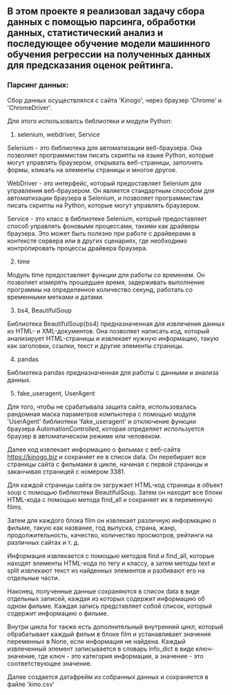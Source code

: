 ## В этом проекте я реализовал задачу сбора данных с помощью парсинга, обработки данных, статистический анализ и последующее обучение модели машинного обучения регрессии на полученных данных для предсказания оценок рейтинга.
### Парсинг данных:
Сбор данных осуществлялся с сайта 'Kinogo', через браузер 'Chrome' и 'ChromeDriver'.

Для этого использовалсь библиотеки и модули Python:

1. selenium, webdriver, Service

Selenium - это библиотека для автоматизации веб-браузера. Она позволяет программистам писать скрипты на языке Python, которые могут управлять браузером, открывать веб-страницы, заполнять формы, кликать на элементы страницы и многое другое.

WebDriver - это интерфейс, который предоставляет Selenium для управления веб-браузером. Он является стандартным способом для автоматизации браузера в Selenium, и позволяет программистам писать скрипты на Python, которые могут управлять браузером.

Service - это класс в библиотеке Selenium, который предоставляет способ управлять фоновыми процессами, такими как драйверы браузера. Это может быть полезно при работе с драйверами в контексте сервера или в других сценариях, где необходимо контролировать процессы драйвера браузера.

2. time

Модуль time предоставляет функции для работы со временем. Он позволяет измерять прошедшее время, задерживать выполнение программы на определенное количество секунд, работать со временными метками и датами.

3. bs4, BeautifulSoup

Библиотека BeautifulSoup(bs4) предназначенная для извлечения данных из HTML- и XML-документов. Она позволяет написать код, который анализирует HTML-страницы и извлекает нужную информацию, такую как заголовки, ссылки, текст и другие элементы страницы.

4. pandas

Библиотека pandas предназначенная для работы с данными и анализа данных.

5. fake_useragent, UserAgent

Для того, чтобы не срабатывала защита сайта, использовалась рандомная маска параметров компьютера с помощью модуля 'UserAgent' библиотеки 'fake_useragent' и отключение функции браузера AutomationControlled, которая определяет используется браузер в автоматическом режиме или человеком.

Далее код извлекает информацию о фильмах с веб-сайта https://kinogo.biz и сохраняет ее в список data.
Он перебирает все страницы сайта с фильмами в цикле, начиная с первой страницы и заканчивая страницей с номером 3381.

Для каждой страницы сайта он загружает HTML-код страницы в объект soup с помощью библиотеки BeautifulSoup.
Затем он находит все блоки HTML-кода с помощью метода find_all и сохраняет их в переменную films.

Затем для каждого блока film он извлекает различную информацию о фильме, такую как название, год выпуска, страна, жанр, продолжительность, качество, количество просмотров, рейтинги на различных сайтах и т. д.

Информация извлекается с помощью методов find и find_all, которые находят элементы HTML-кода по тегу и классу, а затем методы text и split извлекают текст из найденных элементов и разбивают его на отдельные части.

Наконец, полученные данные сохраняются в список data в виде отдельных записей, каждая из которых содержит информацию об одном фильме. Каждая запись представляет собой список, который содержит информацию о фильме.

Внутри цикла for также есть дополнительный внутренний цикл, который обрабатывает каждый фильм в блоке film и устанавливает значения переменных в None, если информация не найдена. Каждый извлеченный элемент записывается в словарь info_dict в виде ключ-значение, где ключ - это категория информации, а значение - это соответствующее значение.

Далее создается датафрейм из собранных данных и сохраняется в файле 'kino.csv'
